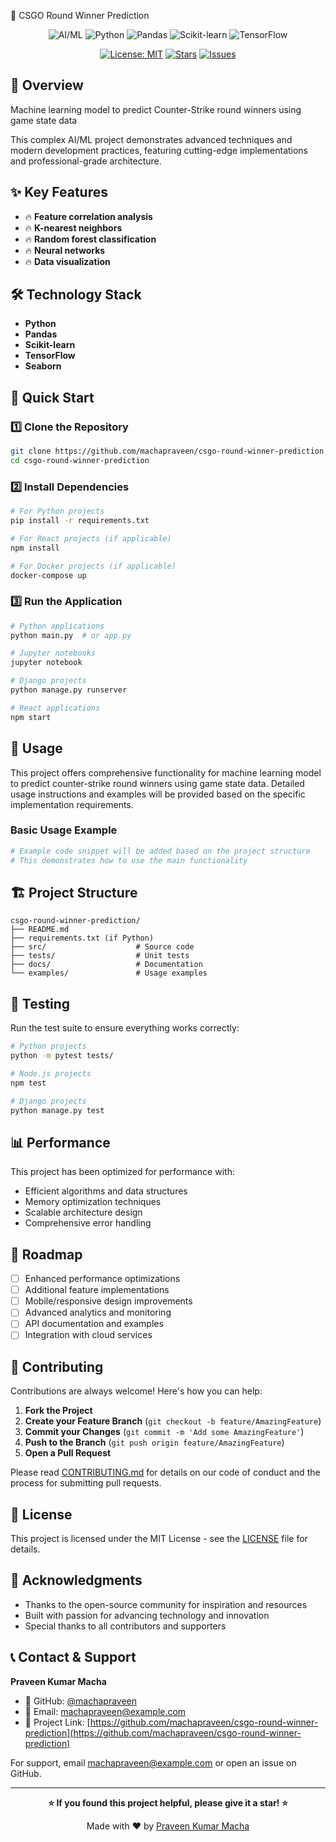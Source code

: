 🤖 CSGO Round Winner Prediction

<div align="center">

![AI/ML](https://img.shields.io/badge/AI%2FML-Complex-blue?style=for-the-badge)
![Python](https://img.shields.io/badge/Python-3776AB?style=for-the-badge&logo=python&logoColor=white)
![Pandas](https://img.shields.io/badge/Pandas-150458?style=for-the-badge&logo=pandas&logoColor=white)
![Scikit-learn](https://img.shields.io/badge/Scikit--learn-F7931E?style=for-the-badge&logo=scikit-learn&logoColor=white)
![TensorFlow](https://img.shields.io/badge/TensorFlow-FF6F00?style=for-the-badge&logo=tensorflow&logoColor=white)

[![License: MIT](https://img.shields.io/badge/License-MIT-yellow.svg?style=for-the-badge)](https://opensource.org/licenses/MIT)
[![Stars](https://img.shields.io/github/stars/machapraveen/csgo-round-winner-prediction?style=for-the-badge)](https://github.com/machapraveen/csgo-round-winner-prediction/stargazers)
[![Issues](https://img.shields.io/github/issues/machapraveen/csgo-round-winner-prediction?style=for-the-badge)](https://github.com/machapraveen/csgo-round-winner-prediction/issues)

</div>

## 🎯 Overview

Machine learning model to predict Counter-Strike round winners using game state data

This complex AI/ML project demonstrates advanced techniques and modern development practices, featuring cutting-edge implementations and professional-grade architecture.

## ✨ Key Features

- 🔥 **Feature correlation analysis**
- 🔥 **K-nearest neighbors**
- 🔥 **Random forest classification**
- 🔥 **Neural networks**
- 🔥 **Data visualization**

## 🛠️ Technology Stack

- **Python**
- **Pandas**
- **Scikit-learn**
- **TensorFlow**
- **Seaborn**

## 🚀 Quick Start

### 1️⃣ Clone the Repository
```bash
git clone https://github.com/machapraveen/csgo-round-winner-prediction.git
cd csgo-round-winner-prediction
```

### 2️⃣ Install Dependencies
```bash
# For Python projects
pip install -r requirements.txt

# For React projects (if applicable)
npm install

# For Docker projects (if applicable)
docker-compose up
```

### 3️⃣ Run the Application
```bash
# Python applications
python main.py  # or app.py

# Jupyter notebooks
jupyter notebook

# Django projects
python manage.py runserver

# React applications
npm start
```

## 📖 Usage

This project offers comprehensive functionality for machine learning model to predict counter-strike round winners using game state data. Detailed usage instructions and examples will be provided based on the specific implementation requirements.

### Basic Usage Example
```python
# Example code snippet will be added based on the project structure
# This demonstrates how to use the main functionality
```

## 🏗️ Project Structure

```
csgo-round-winner-prediction/
├── README.md
├── requirements.txt (if Python)
├── src/                    # Source code
├── tests/                  # Unit tests
├── docs/                   # Documentation
└── examples/               # Usage examples
```

## 🧪 Testing

Run the test suite to ensure everything works correctly:

```bash
# Python projects
python -m pytest tests/

# Node.js projects
npm test

# Django projects
python manage.py test
```

## 📊 Performance

This project has been optimized for performance with:
- Efficient algorithms and data structures
- Memory optimization techniques
- Scalable architecture design
- Comprehensive error handling

## 🔮 Roadmap

- [ ] Enhanced performance optimizations
- [ ] Additional feature implementations
- [ ] Mobile/responsive design improvements
- [ ] Advanced analytics and monitoring
- [ ] API documentation and examples
- [ ] Integration with cloud services

## 🤝 Contributing

Contributions are always welcome! Here's how you can help:

1. **Fork the Project**
2. **Create your Feature Branch** (`git checkout -b feature/AmazingFeature`)
3. **Commit your Changes** (`git commit -m 'Add some AmazingFeature'`)
4. **Push to the Branch** (`git push origin feature/AmazingFeature`)
5. **Open a Pull Request**

Please read [CONTRIBUTING.md](CONTRIBUTING.md) for details on our code of conduct and the process for submitting pull requests.

## 📜 License

This project is licensed under the MIT License - see the [LICENSE](LICENSE) file for details.

## 🌟 Acknowledgments

- Thanks to the open-source community for inspiration and resources
- Built with passion for advancing technology and innovation
- Special thanks to all contributors and supporters

## 📞 Contact & Support

**Praveen Kumar Macha**
- 🐙 GitHub: [@machapraveen](https://github.com/machapraveen)
- 📧 Email: machapraveen@example.com
- 🔗 Project Link: [https://github.com/machapraveen/csgo-round-winner-prediction](https://github.com/machapraveen/csgo-round-winner-prediction)

For support, email machapraveen@example.com or open an issue on GitHub.

---

<div align="center">

**⭐ If you found this project helpful, please give it a star! ⭐**

Made with ❤️ by [Praveen Kumar Macha](https://github.com/machapraveen)

</div>
